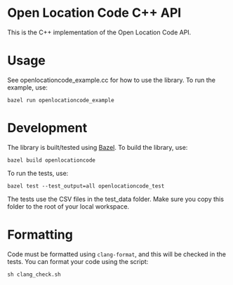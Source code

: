 # Open Location Code C++ API
This is the C++ implementation of the Open Location Code API.

# Usage

See openlocationcode_example.cc for how to use the library. To run the example, use:

```
bazel run openlocationcode_example
```

# Development

The library is built/tested using [Bazel](https://bazel.build). To build the library, use:

```
bazel build openlocationcode
```

To run the tests, use:

```
bazel test --test_output=all openlocationcode_test
```

The tests use the CSV files in the test_data folder. Make sure you copy this folder to the
root of your local workspace.

# Formatting

Code must be formatted using `clang-format`, and this will be checked in the
tests. You can format your code using the script:

```
sh clang_check.sh
```
